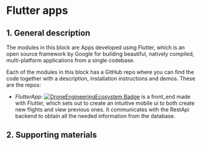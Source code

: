 # Flutter apps
## 1. General description
The modules in this block are Apps developed using Flutter, which is an open source framework by Google for building beautiful, natively compiled, multi-platform applications from a single codebase.   

Each of the modules in this block has a GitHub repo where you can find the code together with a description, installation instructions and demos. These are the repos:
* *FlutterApp*:
[![DroneEngineeringEcosystem Badge](https://img.shields.io/badge/DEE-FlutterApp-brightgreen.svg)](https://github.com/dronsEETAC/FlutterApp)  is a front_end made with Flutter, which sets out to create an intuitive mobile ui to both create new flights and view previous ones. It communicates with the RestApi backend to obtain all the needed information from the database.


## 2. Supporting materials

